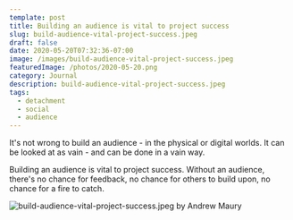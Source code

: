 ```yaml
---
template: post
title: Building an audience is vital to project success
slug: build-audience-vital-project-success.jpeg
draft: false
date: 2020-05-20T07:32:36-07:00
image: /images/build-audience-vital-project-success.jpeg
featuredImage: /photos/2020-05-20.png
category: Journal
description: build-audience-vital-project-success.jpeg
tags:
  - detachment
  - social
  - audience
---
```

It's not wrong to build an audience - in the physical or digital worlds. It can be looked at as vain - and can be done in a vain way.

Building an audience is vital to project success. Without an audience, there's no chance for feedback, no chance for others to build upon, no chance for a fire to catch.

![build-audience-vital-project-success.jpeg by Andrew Maury](/images/build-audience-vital-project-success.jpeg)
